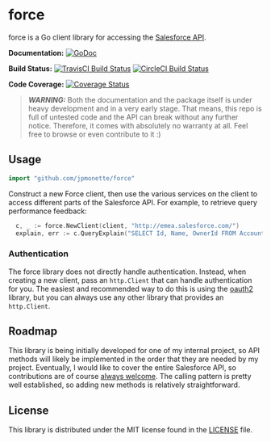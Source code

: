 # force

force is a Go client library for accessing the [Salesforce API](https://developer.salesforce.com/docs/atlas.en-us.api_rest.meta/).

**Documentation:** [![GoDoc](https://godoc.org/github.com/jpmonette/force?status.svg)](https://godoc.org/github.com/jpmonette/force)  

**Build Status:** [![TravisCI Build Status](https://travis-ci.org/jpmonette/force.svg)](https://travis-ci.org/jpmonette/force) [![CircleCI Build Status](https://circleci.com/gh/jpmonette/force.png?style=shield&circle-token=:circle-token)](https://circleci.com/gh/jpmonette/force)

**Code Coverage:** [![Coverage Status](https://coveralls.io/repos/jpmonette/force/badge.svg?branch=master&service=github)](https://coveralls.io/github/jpmonette/force?branch=master)

> ***WARNING:*** Both the documentation and the package itself is under heavy
> development and in a very early stage. That means, this repo is full of
> untested code and the API can break without any further notice. Therefore,
> it comes with absolutely no warranty at all. Feel free to browse or even
> contribute to it :)

## Usage

```go
import "github.com/jpmonette/force"
```

Construct a new Force client, then use the various services on the client to access different parts of the Salesforce API. For example, to retrieve query performance feedback:

```go
  c, _ := force.NewClient(client, "http://emea.salesforce.com/")
  explain, err := c.QueryExplain("SELECT Id, Name, OwnerId FROM Account LIMIT 10")
```

### Authentication

The force library does not directly handle authentication.  Instead, when
creating a new client, pass an `http.Client` that can handle authentication for
you.  The easiest and recommended way to do this is using the
[oauth2](https://godoc.org/golang.org/x/oauth2) library, but you can always use
any other library that provides an `http.Client`.


## Roadmap

This library is being initially developed for one of my internal project,
so API methods will likely be implemented in the order that they are
needed by my project. Eventually, I would like to cover the entire
Salesforce API, so contributions are of course [always welcome][contributing].  The
calling pattern is pretty well established, so adding new methods is relatively
straightforward.

[contributing]: CONTRIBUTING.md


## License

This library is distributed under the MIT license found in the [LICENSE](./LICENSE)
file.
